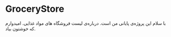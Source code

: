 # GroceryStore
با سلام
این پروژه‌ی پایانی من است.
درباره‌ی لیست فروشگاه های مواد غذایی.
امیدوارم که خوشتون بیاد.
